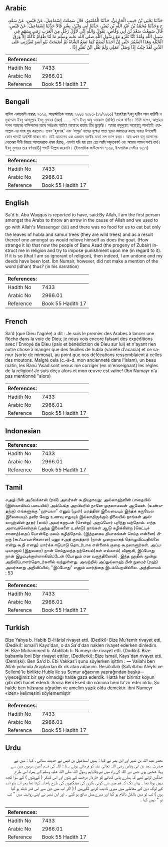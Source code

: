## Arabic


<div dir="rtl" lang="ar" style={{fontSize:'larger',backgroundColor:'#f8f9fa',padding:20}}>
حَدَّثَنَا يَحْيَى بْنُ حَبِيبٍ الْحَارِثِيُّ، حَدَّثَنَا الْمُعْتَمِرُ، قَالَ سَمِعْتُ إِسْمَاعِيلَ، عَنْ قَيْسٍ، عَنْ سَعْدٍ، ح وَحَدَّثَنَا مُحَمَّدُ بْنُ عَبْدِ اللَّهِ بْنِ نُمَيْرٍ، حَدَّثَنَا أَبِي وَابْنُ، بِشْرٍ قَالاَ حَدَّثَنَا إِسْمَاعِيلُ، عَنْ قَيْسٍ، قَالَ سَمِعْتُ سَعْدَ بْنَ أَبِي وَقَّاصٍ، يَقُولُ وَاللَّهِ إِنِّي لأَوَّلُ رَجُلٍ مِنَ الْعَرَبِ رَمَى بِسَهْمٍ فِي سَبِيلِ اللَّهِ وَلَقَدْ كُنَّا نَغْزُو مَعَ رَسُولِ اللَّهِ صلى الله عليه وسلم مَا لَنَا طَعَامٌ نَأْكُلُهُ إِلاَّ وَرَقُ الْحُبْلَةِ وَهَذَا السَّمُرُ حَتَّى إِنَّ أَحَدَنَا لَيَضَعُ كَمَا تَضَعُ الشَّاةُ ثُمَّ أَصْبَحَتْ بَنُو أَسَدٍ تُعَزِّرُنِي عَلَى الدِّينِ لَقَدْ خِبْتُ إِذًا وَضَلَّ عَمَلِي وَلَمْ يَقُلِ ابْنُ نُمَيْرٍ إِذًا ‏.‏
</div>
<div style={{backgroundColor:'#f8f9fa',padding:20, marginBottom: 10}}><table> <thead> <tr> <th>References:</th> <th></th> </tr> </thead> <tbody><tr><td>Hadith No</td><td>7433</td></tr><tr><td>Arabic No</td><td>2966.01</td></tr><tr><td>Reference</td><td>Book 55 Hadith 17</td></tr></tbody></table></div>

## Bengali


<div dir="ltr" lang="bn" style={{fontSize:'larger',backgroundColor:'#f8f9fa',padding:20}}>
হাদিস একাডেমি নাম্বারঃ ৭৩২৩, আন্তর্জাতিক নাম্বারঃ ২৯৬৬ ৭৩২৩-(১২/২৯৬৬) ইয়াহইয়া ইবনু হাবীব আল হারিসী ও মুহাম্মাদ ইবনু আবদুল্লাহ ইবনু নুমায়র (রহঃ) ...... সা'দ ইবনু আবু ওয়াক্কাস (রাযিঃ) থেকে বর্ণিত। তিনি বলেন, আল্লাহর শপথ আরবের বাসিন্দাদের মাঝে সর্বপ্রথম আমিই আল্লাহর রাস্তায় তীর ছুড়েছি। আমরা রসূলুল্লাহ সাল্লাল্লাহু আলাইহি ওয়াসাল্লাম এর সঙ্গে যুদ্ধ করতাম। তখন 'হুবলাহ' এবং ‘সামুর’ নামের বৃক্ষের পাতা ছাড়া আমাদের কাছে খাবার উপযোগী কোন খাদ্যই অবশিষ্ট থাকত না। তাই আমাদের এক একজন বকরীর মতো মল ত্যাগ করত। আর এখন বানু আসাদের লোকেরা দীনী বিষয়ে আমাদেরকে ধমক দিচ্ছে, এমনই যদি হয় তবে তো আমি অকৃতকার্য এবং আমার আমল সবই ব্যৰ্থ। ইবনু নুমায়র তার বর্ণনায়إِذًا শব্দটি উল্লেখ করেননি। (ইসলামিক ফাউন্ডেশন ৭১৬৪, ইসলামিক সেন্টার ৭২১৭)
</div>
<div style={{backgroundColor:'#f8f9fa',padding:20, marginBottom: 10}}><table> <thead> <tr> <th>References:</th> <th></th> </tr> </thead> <tbody><tr><td>Hadith No</td><td>7433</td></tr><tr><td>Arabic No</td><td>2966.01</td></tr><tr><td>Reference</td><td>Book 55 Hadith 17</td></tr></tbody></table></div>

## English


<div dir="ltr" lang="en" style={{fontSize:'larger',backgroundColor:'#f8f9fa',padding:20}}>
Sa'd b. Abu Waqqas is reported to have, said:By Allah, I am the first person amongst the Arabs to throw an arrow in the cause of Allah and we used to go with Allah's Messenger (ﷺ) and there was no food for us to eat but only the leaves of hubla and samur trees (they are wild trees) and as a result thereof one amongst us would relieve himself as does the goat. (How strange it is) that now the people of Banu Asad (the progeny of Zubair) instruct me in religion and try to impose punishment upon me (in regard to it). If it is so (that I am so ignorant of religion), then indeed, I am undone and my deeds have been lost. Ibn Numair, however, did not make a mention of the word (idhan) thus? (in his narration)
</div>
<div style={{backgroundColor:'#f8f9fa',padding:20, marginBottom: 10}}><table> <thead> <tr> <th>References:</th> <th></th> </tr> </thead> <tbody><tr><td>Hadith No</td><td>7433</td></tr><tr><td>Arabic No</td><td>2966.01</td></tr><tr><td>Reference</td><td>Book 55 Hadith 17</td></tr></tbody></table></div>

## French


<div dir="ltr" lang="fr" style={{fontSize:'larger',backgroundColor:'#f8f9fa',padding:20}}>
Sa'd (que Dieu l'agrée) a dit : Je suis le premier des Arabes à lancer une flèche dans la voie de Dieu; je nous vois encore faisant des expéditions avec l'Envoyé de Dieu (paix et bénédiction de Dieu sur lui) et n'ayant rien autre chose à manger que des feuilles de hubla (variété d'acacia) et ce samur (sorte de mimosa), au point que nos défécations ressemblaient à celles des moutons. Malgré cela (c.-à-d. mon ancienneté dans l'islam), un beau matin, les Banû 'Asad sont venus me corriger (en m'enseignant) les règles de la religion! Je suis déçu alors et mon œuvre est vaine! (Ibn Numayr n'a pas mentionné "alors)
</div>
<div style={{backgroundColor:'#f8f9fa',padding:20, marginBottom: 10}}><table> <thead> <tr> <th>References:</th> <th></th> </tr> </thead> <tbody><tr><td>Hadith No</td><td>7433</td></tr><tr><td>Arabic No</td><td>2966.01</td></tr><tr><td>Reference</td><td>Book 55 Hadith 17</td></tr></tbody></table></div>

## Indonesian


<div dir="ltr" lang="id" style={{fontSize:'larger',backgroundColor:'#f8f9fa',padding:20}}>

</div>
<div style={{backgroundColor:'#f8f9fa',padding:20, marginBottom: 10}}><table> <thead> <tr> <th>References:</th> <th></th> </tr> </thead> <tbody><tr><td>Hadith No</td><td>7433</td></tr><tr><td>Arabic No</td><td>2966.01</td></tr><tr><td>Reference</td><td>Book 55 Hadith 17</td></tr></tbody></table></div>

## Tamil


<div dir="ltr" lang="ta" style={{fontSize:'larger',backgroundColor:'#f8f9fa',padding:20}}>
சஅத் பின் அபீவக்காஸ் (ரலி) அவர்கள் கூறியதாவது: அல்லாஹ்வின் பாதையில் (இஸ்லாமியப் படையில்) அம்பெய்த அரபியரில் நானே முதலாமவன் ஆவேன். (உண்பதற்கு) எங்களுக்கு "ஹுப்லா" எனும் (முள்) மரத்தின் இலையையும் இந்தக் கருவேல இலையையும் தவிர வேறு உணவு எதுவும் இல்லாதிருக்கும் நிலையில் நாங்கள் அல்லாஹ்வின் தூதர் (ஸல்) அவர்களுடன் (சென்று) அறப்போர் புரிந்து வந்தோம். எந்த அளவுக்கென்றால் (அந்த இலைகளை உண்டு) நாங்கள் ஆடு கழிக்கின்ற (கெட்டிச் சாணத்)தைப் போன்றே மலம் கழித்தோம். (இத்தகைய தியாகங்கள் செய்த என்னை) பிறகு (கூஃபாவாசிகளான) பனூ சஅத் குலத்தார் (நான் முறையாகத் தொழுவிப்பதில்லை என்று கூறி எனது) மார்க்க ஈடுபாடு தொடர்பாக என்னைக் குறை கூறலானார்கள். அப்படியானால் (இதுவரை) நான் செய்துவந்த நற்செயல்(கள் எல்லாம்) வீணாகி, இப்போது நான் இழப்புக்குள்ளாகிவிட்டேன் (போலும் என வருந்தினேன்). இந்த ஹதீஸ் மூன்று அறிவிப்பாளர்தொடர்களில் வந்துள்ளது. அவற்றில் அப்துல்லாஹ் பின் நுமைர் (ரஹ்) அவர்களது அறிவிப்பில், "இப்போது" எனும் வார்த்தை இடம்பெறவில்லை. அத்தியாயம் : 53
</div>
<div style={{backgroundColor:'#f8f9fa',padding:20, marginBottom: 10}}><table> <thead> <tr> <th>References:</th> <th></th> </tr> </thead> <tbody><tr><td>Hadith No</td><td>7433</td></tr><tr><td>Arabic No</td><td>2966.01</td></tr><tr><td>Reference</td><td>Book 55 Hadith 17</td></tr></tbody></table></div>

## Turkish


<div dir="ltr" lang="tr" style={{fontSize:'larger',backgroundColor:'#f8f9fa',padding:20}}>
Bize Yahya b. Habib El-Hârisî rivayet etti. (Dediki): Bize Mu'temir rivayet etti, (Dediki): ismail'i Kays'dan, o da Sa'd'dan naklen rivayet ederken dinledim. H. Bize Muhammed b. Abdillah b. Numeyr de rivayet etti. (Dodiki): Bize babamla ibni Bişr rivayet ettiler, (Dedilerki): Bize ismail, Kays'dan rivayet etti. (Demişki): Ben Sa'd b. Ebî Vakkas'i şunu söylerken işittim : — Vallahi ben Allah yolunda Araplardan ilk ok atan adamım. Resûlullah (Sallallahu Aleyhi ve Sellem)'le birlikte Huble ile su Semur ağacının yaprağından başka--yiyeceğimiz bir şey olmadığı halde gaza ederdik. Hattâ her birimiz koyun gibi defi hacet ederdi. Sonra Benî Esed din nâmına beni ta'zir eder oldu. Şu halde ben hüsrana uğradım ve amelim yazık oldu demektir. ibni Numeyr «izen» kelimesini söylememiştir
</div>
<div style={{backgroundColor:'#f8f9fa',padding:20, marginBottom: 10}}><table> <thead> <tr> <th>References:</th> <th></th> </tr> </thead> <tbody><tr><td>Hadith No</td><td>7433</td></tr><tr><td>Arabic No</td><td>2966.01</td></tr><tr><td>Reference</td><td>Book 55 Hadith 17</td></tr></tbody></table></div>

## Urdu


<div dir="rtl" lang="ur" style={{fontSize:'larger',backgroundColor:'#f8f9fa',padding:20}}>
معمر عبد اللہ بن نمیر اور ابن بشر نے کہا : ہمیں اسماعیل بن قیس نے حدیث سنائی ، کہا : میں نے حضرت سعد بن ابی وقاص رضی اللہ تعالیٰ عنہ کو فرماتے ہوئے سنا : اللہ کی قسم !میں عربوں میں سے پہلا شخص ہوں جس نے اللہ کی راہ میں تیرچلایاہم رسول اللہ صلی اللہ علیہ وسلم کے ہمراہ اس طرح جنگیں لڑتے تھے کہ ہمارے پاس کھانے کو خاردار درخت کے پتوں اور اس کیکر ( کےپتوں ) کے سوا کچھ نہیں ہوتا تھا ۔ یہاں تک کہ قم میں سے کوئی بکری کی مینگنیوں کی طرح پاخانہ کرتا تھا پھر اب بنو اسد کے لوگ دین کے معاملے میں میری تادیب کرنے لگےہیں ! ( اگر اب میں دین سے اس قدر نابلد ہو گیا ہوں ) تب تو میں بالکل ناکام ہو گیا اور میرےعمل ضائع ہو گئے ۔ اور ابن نمیر نے اپنی روایت میں " تب تو " نہیں کہا ۔
</div>
<div style={{backgroundColor:'#f8f9fa',padding:20, marginBottom: 10}}><table> <thead> <tr> <th>References:</th> <th></th> </tr> </thead> <tbody><tr><td>Hadith No</td><td>7433</td></tr><tr><td>Arabic No</td><td>2966.01</td></tr><tr><td>Reference</td><td>Book 55 Hadith 17</td></tr></tbody></table></div>